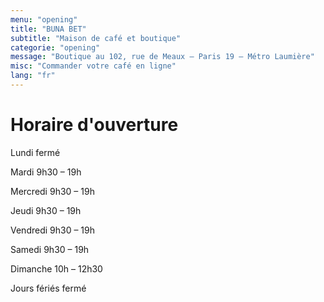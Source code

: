 ```yaml
---
menu: "opening"
title: "BUNA BET"
subtitle: "Maison de café et boutique"
categorie: "opening"
message: "Boutique au 102, rue de Meaux – Paris 19 – Métro Laumière"
misc: "Commander votre café en ligne"
lang: "fr"
---
```

# Horaire d'ouverture

Lundi fermé

Mardi 9h30 – 19h

Mercredi 9h30 – 19h

Jeudi 9h30 – 19h

Vendredi 9h30 – 19h

Samedi 9h30 – 19h

Dimanche 10h – 12h30

Jours fériés fermé

